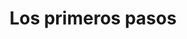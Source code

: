 ---
id: firststeps
title: Los primeros pasos
description: "Descubre cómo optimizar tu documentación técnica para mayor claridad y mejor interacción con los usuarios → Aprende más ahora"
sidebar_label: Los primeros pasos
---